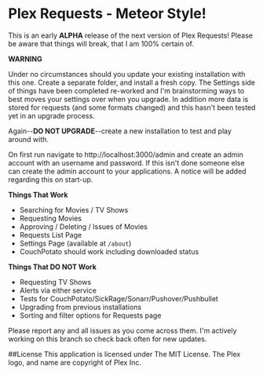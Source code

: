 # Plex Requests - Meteor Style!

This is an early **ALPHA** release of the next version of Plex Requests! Please be aware that things will break, that I am 100% certain of.

**WARNING**

Under no circumstances should you update your existing installation with this one. Create a separate folder, and install a fresh copy. The Settings side of things have been completed re-worked and I'm brainstorming ways to best moves your settings over when you upgrade. In addition more data is stored for requests (and some formats changed) and this hasn't been tested yet in an upgrade process.

Again--**DO NOT UPGRADE**--create a new installation to test and play around with.

On first run navigate to http://localhost:3000/admin and create an admin account with an username and password. If this isn't done someone else can create the admin account to your applications. A notice will be added regarding this on start-up.

**Things That Work**

  - Searching for Movies / TV Shows
  - Requesting Movies
  - Approving / Deleting / Issues of Movies
  - Requests List Page
  - Settings Page (available at `/about`)
  - CouchPotato should work including downloaded status

**Things That DO NOT Work**

  - Requesting TV Shows
  - Alerts via either service
  - Tests for CouchPotato/SickRage/Sonarr/Pushover/Pushbullet
  - Upgrading from previous installations
  - Sorting and filter options for Requests page

Please report any and all issues as you come across them. I'm actively working on this branch so check back often for new updates.

##License
This application is licensed under The MIT License. The Plex logo, and name are copyright of Plex Inc.
